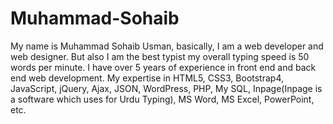# Muhammad-Sohaib
My name is Muhammad Sohaib Usman, basically, I am a  web developer and web designer. But also I am the best typist my overall typing speed is 50 words per minute.  I have over 5 years of experience in front end and back end web development. My expertise in HTML5, CSS3, Bootstrap4, JavaScript, jQuery, Ajax, JSON, WordPress, PHP, My SQL, Inpage(Inpage is a software which uses for Urdu Typing), MS Word, MS Excel, PowerPoint, etc.
